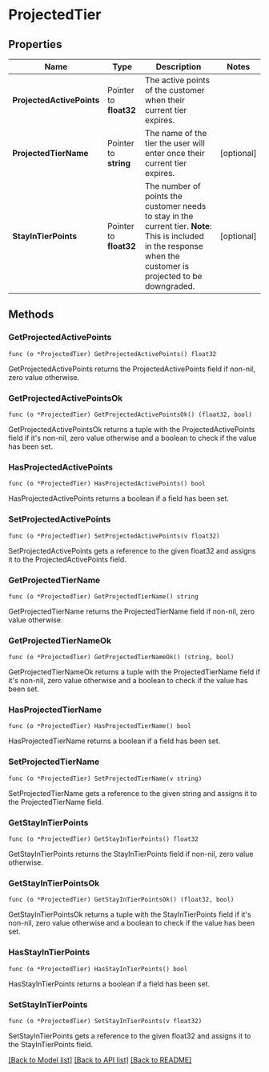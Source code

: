 # ProjectedTier

## Properties

Name | Type | Description | Notes
------------ | ------------- | ------------- | -------------
**ProjectedActivePoints** | Pointer to **float32** | The active points of the customer when their current tier expires. | 
**ProjectedTierName** | Pointer to **string** | The name of the tier the user will enter once their current tier expires. | [optional] 
**StayInTierPoints** | Pointer to **float32** | The number of points the customer needs to stay in the current tier.  **Note**: This is included in the response when the customer is projected to be downgraded.  | [optional] 

## Methods

### GetProjectedActivePoints

`func (o *ProjectedTier) GetProjectedActivePoints() float32`

GetProjectedActivePoints returns the ProjectedActivePoints field if non-nil, zero value otherwise.

### GetProjectedActivePointsOk

`func (o *ProjectedTier) GetProjectedActivePointsOk() (float32, bool)`

GetProjectedActivePointsOk returns a tuple with the ProjectedActivePoints field if it's non-nil, zero value otherwise
and a boolean to check if the value has been set.

### HasProjectedActivePoints

`func (o *ProjectedTier) HasProjectedActivePoints() bool`

HasProjectedActivePoints returns a boolean if a field has been set.

### SetProjectedActivePoints

`func (o *ProjectedTier) SetProjectedActivePoints(v float32)`

SetProjectedActivePoints gets a reference to the given float32 and assigns it to the ProjectedActivePoints field.

### GetProjectedTierName

`func (o *ProjectedTier) GetProjectedTierName() string`

GetProjectedTierName returns the ProjectedTierName field if non-nil, zero value otherwise.

### GetProjectedTierNameOk

`func (o *ProjectedTier) GetProjectedTierNameOk() (string, bool)`

GetProjectedTierNameOk returns a tuple with the ProjectedTierName field if it's non-nil, zero value otherwise
and a boolean to check if the value has been set.

### HasProjectedTierName

`func (o *ProjectedTier) HasProjectedTierName() bool`

HasProjectedTierName returns a boolean if a field has been set.

### SetProjectedTierName

`func (o *ProjectedTier) SetProjectedTierName(v string)`

SetProjectedTierName gets a reference to the given string and assigns it to the ProjectedTierName field.

### GetStayInTierPoints

`func (o *ProjectedTier) GetStayInTierPoints() float32`

GetStayInTierPoints returns the StayInTierPoints field if non-nil, zero value otherwise.

### GetStayInTierPointsOk

`func (o *ProjectedTier) GetStayInTierPointsOk() (float32, bool)`

GetStayInTierPointsOk returns a tuple with the StayInTierPoints field if it's non-nil, zero value otherwise
and a boolean to check if the value has been set.

### HasStayInTierPoints

`func (o *ProjectedTier) HasStayInTierPoints() bool`

HasStayInTierPoints returns a boolean if a field has been set.

### SetStayInTierPoints

`func (o *ProjectedTier) SetStayInTierPoints(v float32)`

SetStayInTierPoints gets a reference to the given float32 and assigns it to the StayInTierPoints field.


[[Back to Model list]](../README.md#documentation-for-models) [[Back to API list]](../README.md#documentation-for-api-endpoints) [[Back to README]](../README.md)


